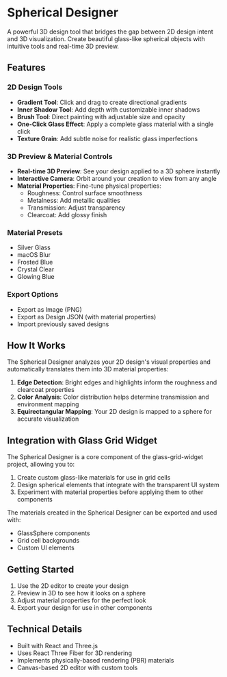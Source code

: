 # Spherical Designer

A powerful 3D design tool that bridges the gap between 2D design intent and 3D visualization. Create beautiful glass-like spherical objects with intuitive tools and real-time 3D preview.

## Features

### 2D Design Tools
- **Gradient Tool**: Click and drag to create directional gradients
- **Inner Shadow Tool**: Add depth with customizable inner shadows
- **Brush Tool**: Direct painting with adjustable size and opacity
- **One-Click Glass Effect**: Apply a complete glass material with a single click
- **Texture Grain**: Add subtle noise for realistic glass imperfections

### 3D Preview & Material Controls
- **Real-time 3D Preview**: See your design applied to a 3D sphere instantly
- **Interactive Camera**: Orbit around your creation to view from any angle
- **Material Properties**: Fine-tune physical properties:
  - Roughness: Control surface smoothness
  - Metalness: Add metallic qualities
  - Transmission: Adjust transparency
  - Clearcoat: Add glossy finish

### Material Presets
- Silver Glass
- macOS Blur
- Frosted Blue
- Crystal Clear
- Glowing Blue

### Export Options
- Export as Image (PNG)
- Export as Design JSON (with material properties)
- Import previously saved designs

## How It Works

The Spherical Designer analyzes your 2D design's visual properties and automatically translates them into 3D material properties:

1. **Edge Detection**: Bright edges and highlights inform the roughness and clearcoat properties
2. **Color Analysis**: Color distribution helps determine transmission and environment mapping
3. **Equirectangular Mapping**: Your 2D design is mapped to a sphere for accurate visualization

## Integration with Glass Grid Widget

The Spherical Designer is a core component of the glass-grid-widget project, allowing you to:

1. Create custom glass-like materials for use in grid cells
2. Design spherical elements that integrate with the transparent UI system
3. Experiment with material properties before applying them to other components

The materials created in the Spherical Designer can be exported and used with:
- GlassSphere components
- Grid cell backgrounds
- Custom UI elements

## Getting Started

1. Use the 2D editor to create your design
2. Preview in 3D to see how it looks on a sphere
3. Adjust material properties for the perfect look
4. Export your design for use in other components

## Technical Details

- Built with React and Three.js
- Uses React Three Fiber for 3D rendering
- Implements physically-based rendering (PBR) materials
- Canvas-based 2D editor with custom tools 
